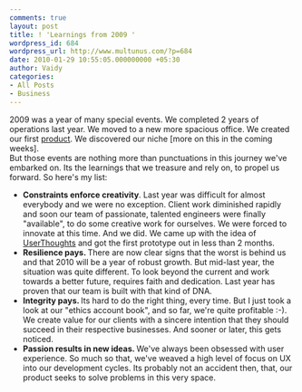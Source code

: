 ```yaml
---
comments: true
layout: post
title: ! 'Learnings from 2009 '
wordpress_id: 684
wordpress_url: http://www.multunus.com/?p=684
date: 2010-01-29 10:55:05.000000000 +05:30
author: Vaidy
categories:
- All Posts
- Business
---
```

<div>2009 was a year of many special events. We completed 2 years of operations last year. We moved to a new more spacious office. We created our first <a id="bgtx" title="product" href="http://alpha.userthoughts.com/" target="_blank">product</a>. We discovered our niche [more on this in the coming weeks].</div>
<div>But those events are nothing more than punctuations in this journey we've embarked on. Its the learnings that we treasure and rely on, to propel us forward. So here's my list:</div>
<div>
<ul>
	<li> <strong>Constraints enforce creativity</strong>. Last year was difficult for almost everybody and we were no exception. Client work diminished rapidly and soon our team of passionate, talented engineers were finally "available", to do some creative work for ourselves. We were forced to innovate at this time. And we did. We came up with the idea of <a id="kowt" title="UserThoughts" href="http://alpha.userthoughts.com/">UserThoughts</a> and got the first prototype out in less than 2 months.</li>
	<li> <strong>Resilience pays. </strong>There are now clear signs that the worst is behind us and that 2010 will be a year of robust growth. But mid-last year, the situation was quite different. To look beyond the current and work towards a better future, requires faith and dedication. Last year has proven that our team is built with that kind of DNA.</li>
	<li> <strong>Integrity pays. </strong>Its hard to do the right thing, every time. But I just took a look at our "ethics account book", and so far, we're quite profitable :-). We create value for our clients with a sincere intention that they should succeed in their respective businesses. And sooner or later, this gets noticed.</li>
	<li> <strong>Passion results in new ideas. </strong>We've always been obsessed with user experience. So much so that, we've weaved a high level of focus on UX into our development cycles. Its probably not an accident then, that, our product seeks to solve problems in this very space.</li>
</ul>
</div>
<object classid="clsid:d27cdb6e-ae6d-11cf-96b8-444553540000" width="620" height="360" codebase="http://download.macromedia.com/pub/shockwave/cabs/flash/swflash.cab#version=6,0,40,0"><param name="src" value="http://www.youtube.com/v/T6MhAwQ64c0&amp;feature" /><embed type="application/x-shockwave-flash" width="620" height="360" src="http://www.youtube.com/v/T6MhAwQ64c0&amp;feature"></embed></object>
